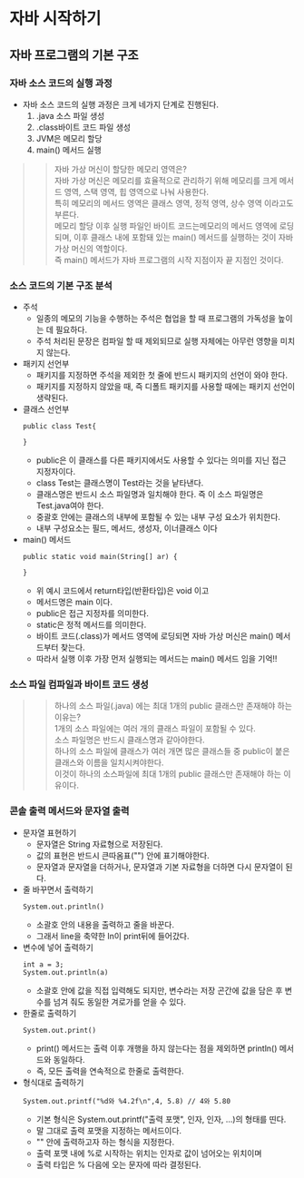 # 자바 시작하기

## 자바 프로그램의 기본 구조
### 자바 소스 코드의 실행 과정
- 자바 소스 코드의 실행 과정은 크게 네가지 단계로 진행된다.
  1. .java 소스 파일 생성
  2. .class바이트 코드 파일 생성
  3. JVM은 메모리 할당
  4. main() 메서드 실행
>> 자바 가상 머신이 할당한 메모리 영역은?<br>
>> 자바 가상 머신은 메모리를 효율적으로 관리하기 위해 메모리를 크게 메서드 영역, 스택 영역, 힙 영역으로 나눠 사용한다.<br>
>> 특히 메모리의 메서드 영역은 클래스 영역, 정적 영역, 상수 영역 이라고도 부른다.<br>
>> 메모리 할당 이후 실행 파일인 바이트 코드는메모리의 메서드 영역에 로딩되며, 이후 클래스 내에 포함돼 있는 main() 메서드를 실행하는 것이 자바 가상 머신의 역할이다.<br>
>> 즉 main() 메서드가 자바 프로그램의 시작 지점이자 끝 지점인 것이다.<br>

### 소스 코드의 기본 구조 분석
- 주석
  - 일종의 메모의 기능을 수행하는 주석은 협업을 할 때 프로그램의 가독성을 높이는 데 필요하다.
  - 주석 처리된 문장은 컴파일 할 때 제외되므로 실행 자체에는 아무런 영향을 미치지 않는다.
- 패키지 선언부
  - 패키지를 지정하면 주석을 제외한 첫 줄에 반드시 패키지의 선언이 와야 한다.
  - 패키지를 지정하지 않았을 때, 즉 디폴트 패키지를 사용할 때에는 패키지 선언이 생략된다. 
- 클래스 선언부
  ```
  public class Test{

  }
  ```
  - public은 이 클래스를 다른 패키지에서도 사용할 수 있다는 의미를 지닌 접근 지정자이다.
  - class Test는 클래스명이 Test라는 것을 낱타낸다.
  - 클래스명은 반드시 소스 파일명과 일치해야 한다. 즉 이 소스 파일명은 Test.java여야 한다.
  - 중괄호 안에는 클래스의 내부에 포함될 수 있는 내부 구성 요소가 위치한다.
  - 내부 구성요소는 필드, 메서드, 생성자, 이너클래스 이다
- main() 메서드
  ```
  public static void main(String[] ar) {

  }
  ```
  - 위 예시 코드에서 return타입(반환타입)은 void 이고
  - 메서드명은 main 이다.
  - public은 접근 지정자를 의미한다.
  - static은 정적 메서드를 의미한다.
  - 바이트 코드(.class)가 메서드 영역에 로딩되면 자바 가상 머신은 main() 메서드부터 찾는다.
  - 따라서 실행 이후 가장 먼저 실행되는 메서드는 main() 메서드 임을 기억!!

### 소스 파일 컴파일과 바이트 코드 생성
>> 하나의 소스 파일(.java) 에는 최대 1개의 public 클래스만 존재해야 하는 이유는?<br>
>> 1개의 소스 파일에는 여러 개의 클래스 파일이 포함될 수 있다.<br>
>> 소스 파일명은 반드시 클래스명과 같아야한다.<br>
>> 하나의 소스 파일에 클래스가 여러 개면 많은 클래스들 중 public이 붙은 클래스와 이름을 일치시켜야한다.<br>
>> 이것이 하나의 소스파일에 최대 1개의 public 클래스만 존재해야 하는 이유이다.<br>

### 콘솔 출력 메서드와 문자열 출력
- 문자열 표현하기
  - 문자열은 String 자료형으로 저장된다.
  - 값의 표현은 반드시 큰따옴표("") 안에 표기해야한다.
  - 문자열과 문자열을 더하거나, 문자열과 기본 자료형을 더하면 다시 문자열이 된다.
- 줄 바꾸면서 출력하기
  ```
  System.out.println()
  ```
  - 소괄호 안의 내용을 출력하고 줄을 바꾼다.
  - 그래서 line을 축약한 ln이 print뒤에 들어갔다.
- 변수에 넣어 출력하기
  ```
  int a = 3;
  System.out.println(a)
  ```
  - 소괄호 안에 값을 직접 입력해도 되지만, 변수라는 저장 곤간에 값을 담은 후 변수를 넘겨 줘도 동일한 겨로가를 얻을 수 있다.
- 한줄로 출력하기
  ```
  System.out.print()
  ```
  - print() 메서드는 출력 이후 개행을 하지 않는다는 점을 제외하면 println() 메서드와 동일하다.
  - 즉, 모든 출력을 연속적으로 한줄로 출력한다.
- 형식대로 출력하기
  ```
  System.out.printf("%d와 %4.2f\n",4, 5.8) // 4와 5.80
  ```
  - 기본 형식은 System.out.printf("출력 포맷", 인자, 인자, ...)의 형태를 띤다.
  - 말 그대로 출력 포맷을 지정하는 메서드이다.
  - "" 안에 출력하고자 하는 형식을 지정한다.
  - 출력 포맷 내에 %로 시작하는 위치는 인자로 값이 넘어오는 위치이며
  - 출력 타입은 % 다음에 오는 문자에 따라 결정된다.

